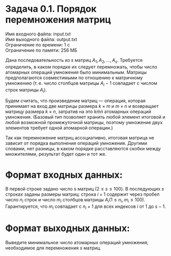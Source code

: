 # Задача 0.1. Порядок перемножения матриц
Имя входного файла: input.txt  
Имя выходного файла: output.txt  
Ограничение по времени: 1 с  
Ограничение по памяти: 256 МБ  

Дана последовательность из $s$ матриц $A_1, A_2, \ldots, A_s$. Требуется определить, в каком порядке их следует перемножать, чтобы число атомарных операций умножения было минимальным. Матрицы предполагаются совместимыми по отношению к матричному умножению (т. е. число столбцов матрицы $A_i − 1$ совпадает с числом строк матрицы $A_i$).

Будем считать, что произведение матриц — операция, которая принимает на вход две матрицы размера $k \times m$ и $m \times n$ и возвращает матрицу размера $k \times n$, затратив на это $k \dot m \dot n$ атомарных операций умножения. (Базовый тип позволяет хранить любой элемент итоговой и любой возможной промежуточной матрицы, поэтому умножение двух элементов требует одной атомарной операции.)

Так как перемножение матриц ассоциативно, итоговая матрица не зависит от порядка выполнения операций умножения. Другими словами, нет разницы, в каком порядке расставляются скобки между множителями, результат будет один и тот же.

# Формат входных данных:

В первой строке задано число s матриц $(2 ≤ s ≤ 100)$. В последующих $s$ строках заданы размеры матриц: строка $i + 1$ содержит через пробел число $n_i$ строк и число $m_i$ столбцов матрицы $A_i (1 ≤ n_i, m_i ≤ 100)$. Гарантируется, что $m_i$ совпадает с $n_i + 1$ для всех индексов $i$ от $1$ до $s − 1$.

# Формат выходных данных:

Выведите минимальное число атомарных операций умножения, необходимое для перемножения $s$ матриц.